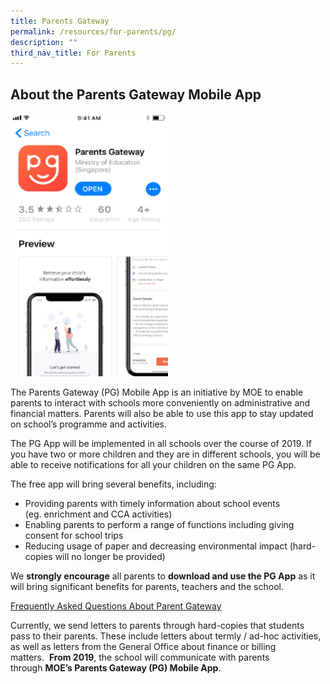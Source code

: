 ```yaml
---
title: Parents Gateway
permalink: /resources/for-parents/pg/
description: ""
third_nav_title: For Parents
---
```

About the Parents Gateway Mobile App
------------------------------------

<style>  
img {  
  display: block;  
  margin-left: auto;  
  margin-right: auto;  
}  
</style>  
<body><img src="/images/PG%20Gateway%20App%20Screenshot.png" alt="Parents Gateway Mobile App" style="width:50%;">  
  
</body>

The Parents Gateway (PG) Mobile App is an initiative by MOE to enable parents to interact with schools more conveniently on administrative and financial matters. Parents will also be able to use this app to stay updated on school’s programme and activities.

The PG App will be implemented in all schools over the course of 2019. If you have two or more children and they are in different schools, you will be able to receive notifications for all your children on the same PG App.

The free app will bring several benefits, including:

*   Providing parents with timely information about school events  
    (eg. enrichment and CCA activities)
*   Enabling parents to perform a range of functions including giving consent for school trips
*   Reducing usage of paper and decreasing environmental impact (hard-copies will no longer be provided)

We **strongly encourage** all parents to **download and use the PG App** as it will bring significant benefits for parents, teachers and the school.

[Frequently Asked Questions About Parent Gateway](/files/8a-PG-FAQs-for-Parents-31112018-For-Circulation.pdf)

Currently, we send letters to parents through hard-copies that students pass to their parents. These include letters about termly / ad-hoc activities, as well as letters from the General Office about finance or billing matters.  **From 2019**, the school will communicate with parents through **MOE’s Parents Gateway (PG) Mobile App**.